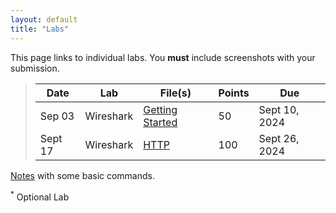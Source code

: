 ```yaml
---
layout: default
title: "Labs"
---
```


This page links to individual labs. You **must** include screenshots with your submission.

>  Date   | Lab | File(s) | Points | Due
> ------- | --- | ------- | ------ | ----
> Sep 03 | Wireshark | [Getting Started](files/Wireshark_Intro_v8.1.pdf) | 50 | Sept 10, 2024
> Sept 17 | Wireshark | [HTTP](files/Wireshark_HTTP_v8.1.pdf) | 100 | Sept 26, 2024

<!--
> Aug 29 | Wireshark | [Getting Started](files/Wireshark_Intro_v8.1.pdf) | 50 | Sept 05, 2023
> Sept 12 | Wireshark | [DNS](files/Wireshark_DNS_v8.1.pdf) | 100 | Sept 21, 2023
> Sept 26 | Programming | [Introduction to Sockets](sockets_intro.html) | 150 | Oct 05, 2023
> Sept 28 | Visual | [Reliable Data Transfer](rdt.html) | 75 | Oct 10, 2023
> Oct 05 | Wireshark | [TCP](files/Wireshark_TCP_v8.1.pdf) | 100 | Oct 17, 2023
> Oct 05 | Programming | [Three Letter Match](tlm.md) | 200 | Oct 26, 2023
> Oct 19 | Wireshark | [IP](files/Wireshark_IP_v8.1.pdf) | 100 | Oct 31, 2023
> Nov 21 | Programming | [C Raw Sockets](c-raw-sockets.html) | 150 | Dec 9, 2023
-->

<!--
> Sept 20 | Wireshark | [UDP](files/Wireshark_UDP_v8.1.pdf) <sup>*</sup> | 75 | Sept 30, 2022
> Sept 27 | Lab | [Reliable Data Transfer](rdt.html) | 75 | Oct 09, 2022
> Oct 25 | Wireshark | [DHCP](files/Wireshark_DHCP_v8.1.pdf) <sup>*</sup> | 75 | Nov 06
> Nov 24 | Programming Lab | [C Raw Sockets](c-raw-sockets.html) | 150 | Dec 10
-->
<!--
> Sept 25 | Programming Lab | [Introduction to Sockets](sockets_intro.html) | 100 | Oct 05
> Sept 28 | Programming Lab | Three Letter Match [tlm](tlm.md) | 200 | Oct 14
> Sept 30 | Wireshark | [TCP](files/Wireshark_TCP_v8.1.pdf) and the [capture](files/tcp.pcapng) | 100 | Oct 16
> Oct 21 | Wireshark | [DHCP](files/Wireshark_DHCP_v8.1.pdf) | 75 | Nov 02
> Nov 24 | Programming Lab | [C Raw Sockets](c-raw-sockets.html) | 100 | Dec 11
-->

<!--
> Sept 24 | Lab | [Reliable Data Transfer](rdt.html) - [Solutions](rdt_solutions.html) | Oct 08
> Sept 29 | Wireshark | [TCP](files/Wireshark_TCP_v7.0.pdf) - [local capture](files\tcp.pcapng) | Oct 10
> Oct 01 | Programming Lab | [Introduction to Sockets](sockets_into.html) | Oct 13
> Oct 20 | Wireshark | [NAT](files/Wireshark_NAT_v7.0.pdf) | Oct 29
> Nov 17 | Programming Lab | [Ping Pong](pingpong.html) | Nov 30
-->

[Notes](./notes.html) with some basic commands. 

<sup>*</sup> Optional Lab
